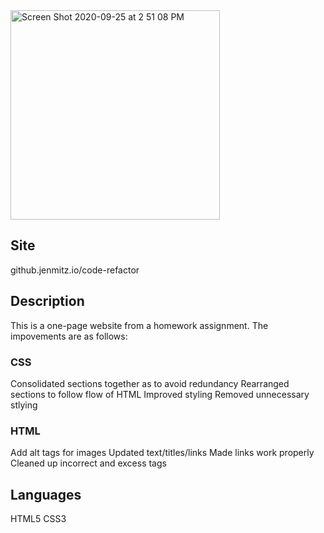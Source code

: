 <img width="335" alt="Screen Shot 2020-09-25 at 2 51 08 PM" src="https://user-images.githubusercontent.com/49658803/94319052-ad5f9880-ff3e-11ea-96a6-8bb32dd5ee88.png">

## Site
github.jenmitz.io/code-refactor

## Description
This is a one-page website from a homework assignment. The impovements are as follows:

### CSS
Consolidated sections together as to avoid redundancy
Rearranged sections to follow flow of HTML
Improved styling
Removed unnecessary stlying

### HTML
Add alt tags for images
Updated text/titles/links
Made links work properly
Cleaned up incorrect and excess tags

## Languages
HTML5
CSS3
